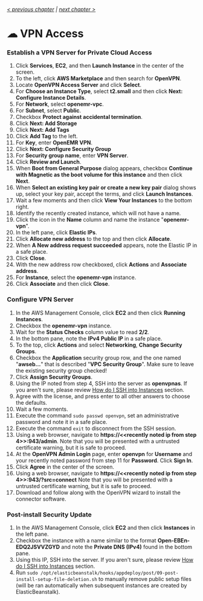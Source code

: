 _[< previous chapter](03-Secure-Domain-Setup.md) | [next chapter >](05-Administration.md)_

# ☁ VPN Access

### Establish a VPN Server for Private Cloud Access

1. Click **Services**, **EC2**, and then **Launch Instance** in the center of the screen.
2. To the left, click **AWS Marketplace** and then search for **OpenVPN**.
3. Locate **OpenVPN Access Server** and click **Select**.
4. For **Choose an Instance Type**, select **t2.small** and then click **Next: Configure Instance Details**.
5. For **Network**, select **openemr-vpc**.
6. For **Subnet**, select **Public**.
7. Checkbox **Protect against accidental termination**.
8. Click **Next: Add Storage**
9. Click **Next: Add Tags**
10. Click **Add Tag** to the left.
11. For **Key**, enter **OpenEMR VPN**.
12. Click **Next: Configure Security Group**
13. For **Security group name**, enter **VPN Server**.
14. Click **Review and Launch**.
15. When **Boot from General Purpose** dialog appears, checkbox **Continue with Magnetic as the boot volume for this instance** and then click **Next**.
16. When **Select an existing key pair or create a new key pair** dialog shows up, select your key pair, accept the terms, and click **Launch Instances**.
17. Wait a few moments and then click **View Your Instances** to the bottom right.
18. Identify the recently created instance, which will not have a name.
19. Click the icon in the **Name** column and name the instance "**openemr-vpn**".
20. In the left pane, click **Elastic IPs**.
21. Click **Allocate new address** to the top and then click **Allocate**.
22. When **A New address request succeeded** appears, note the Elastic IP in a safe place.
23. Click **Close**.
24. With the new address row checkboxed, click **Actions** and **Associate address**.
25. For **Instance**, select the **openemr-vpn** instance.
26. Click **Associate** and then click **Close**.

### Configure VPN Server

1. In the AWS Management Console, click **EC2** and then click **Running Instances**.
2. Checkbox the **openemr-vpn** instance.
3. Wait for the **Status Checks** column value to read **2/2**.
4. In the bottom pane, note the **IPv4 Public IP** in a safe place.
5. To the top, click **Actions** and select **Networking**, **Change Security Groups**.
6. Checkbox the **Application** security group row, and the one named "**awseb...**" that is described "**VPC Security Group**". Make sure to leave the existing security group checked!
7. Click **Assign Security Groups**.
8. Using the IP noted from step 4, SSH into the server as **openvpnas**. If you aren't sure, please review [How do I SSH into Instances](../chapters/05-Administration.md#how-do-i-ssh-into-instances) section.
9. Agree with the license, and press enter to all other answers to choose the defaults.
10. Wait a few moments.
11. Execute the command `sudo passwd openvpn`, set an administrative password and note it in a safe place.
12. Execute the command `exit` to disconnect from the SSH session.
13. Using a web browser, navigate to **https://&lt;&lt;recently noted ip from step 4&gt;&gt;:943/admin**. Note that you will be presented with a untrusted certificate warning, but it is safe to proceed.
14. At the **OpenVPN Admin Login** page, enter **openvpn** for **Username** and your recently noted password from step 11 for **Password**. Click **Sign In**.
15. Click **Agree** in the center of the screen.
16. Using a web browser, navigate to **https://&lt;&lt;recently noted ip from step 4&gt;&gt;:943/?src=connect** Note that you will be presented with a untrusted certificate warning, but it is safe to proceed.
17. Download and follow along with the OpenVPN wizard to install the connector software.

### Post-install Security Update

1. In the AWS Management Console, click **EC2** and then click **Instances** in the left pane.
2. Checkbox the instance with a name similar to the format **Open-EBEn-EDQ2JSVVZGYD** and note the **Private DNS (IPv4)** found in the bottom pane.
3. Using this IP, SSH into the server. If you aren't sure, please review [How do I SSH into Instances](../chapters/05-Administration.md#how-do-i-ssh-into-instances) section.
4. Run `sudo /opt/elasticbeanstalk/hooks/appdeploy/post/09-post-install-setup-file-deletion.sh` to manually remove public setup files (will be ran automatically when subsequent instances are created by ElasticBeanstalk).
